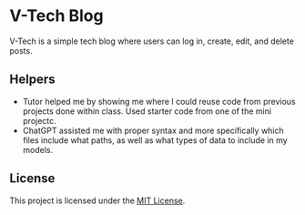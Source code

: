 # V-Tech Blog

V-Tech is a simple tech blog where users can log in, create, edit, and delete posts.

## Helpers
- Tutor helped me by showing me where I could reuse code from previous projects done within class. Used starter code from one of the mini projectc.
- ChatGPT assisted me with proper syntax and more specifically which files include what paths, as well as what types of data to include in my models.

## License

This project is licensed under the [MIT License](https://opensource.org/licenses/MIT).